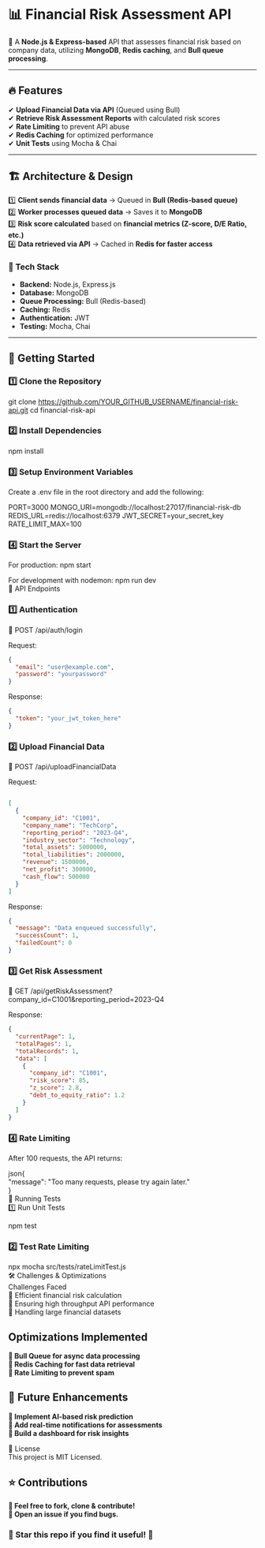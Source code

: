 # 📊 Financial Risk Assessment API  

🚀 A **Node.js & Express-based** API that assesses financial risk based on company data, utilizing **MongoDB**, **Redis caching**, and **Bull queue processing**.  

---

## 🔥 Features  

✔ **Upload Financial Data via API** (Queued using Bull)  
✔ **Retrieve Risk Assessment Reports** with calculated risk scores  
✔ **Rate Limiting** to prevent API abuse  
✔ **Redis Caching** for optimized performance  
✔ **Unit Tests** using Mocha & Chai  

---

## 🏗️ Architecture & Design  

1️⃣ **Client sends financial data** → Queued in **Bull (Redis-based queue)**  
2️⃣ **Worker processes queued data** → Saves it to **MongoDB**  
3️⃣ **Risk score calculated** based on **financial metrics (Z-score, D/E Ratio, etc.)**  
4️⃣ **Data retrieved via API** → Cached in **Redis for faster access**  

### 📌 Tech Stack  
- **Backend:** Node.js, Express.js  
- **Database:** MongoDB  
- **Queue Processing:** Bull (Redis-based)  
- **Caching:** Redis  
- **Authentication:** JWT  
- **Testing:** Mocha, Chai  

---

## 🚀 Getting Started  

### 1️⃣ Clone the Repository  

git clone https://github.com/YOUR_GITHUB_USERNAME/financial-risk-api.git
cd financial-risk-api

### 2️⃣ Install Dependencies
npm install

### 3️⃣ Setup Environment Variables
Create a .env file in the root directory and add the following:

PORT=3000
MONGO_URI=mongodb://localhost:27017/financial-risk-db
REDIS_URL=redis://localhost:6379
JWT_SECRET=your_secret_key
RATE_LIMIT_MAX=100
### 4️⃣ Start the Server
For production:
npm start

For development with nodemon:
npm run dev  
📡 API Endpoints  
### 1️⃣ Authentication  
🔹 POST /api/auth/login  

Request:

```json
{ 
  "email": "user@example.com", 
  "password": "yourpassword" 
}
```
Response:

```json
{ 
  "token": "your_jwt_token_here" 
}
```
### 2️⃣ Upload Financial Data
🔹 POST /api/uploadFinancialData

Request:

```json

[
  {
    "company_id": "C1001",
    "company_name": "TechCorp",
    "reporting_period": "2023-Q4",
    "industry_sector": "Technology",
    "total_assets": 5000000,
    "total_liabilities": 2000000,
    "revenue": 1500000,
    "net_profit": 300000,
    "cash_flow": 500000
  }
]
```
Response:

```json
{
  "message": "Data enqueued successfully",
  "successCount": 1,
  "failedCount": 0
}
```
### 3️⃣ Get Risk Assessment
🔹 GET /api/getRiskAssessment?company_id=C1001&reporting_period=2023-Q4  

Response:  

```json
{
  "currentPage": 1,
  "totalPages": 1,
  "totalRecords": 1,
  "data": [
    {
      "company_id": "C1001",
      "risk_score": 85,
      "z_score": 2.8,
      "debt_to_equity_ratio": 1.2
    }
  ]
}
```

### 4️⃣ Rate Limiting
After 100 requests, the API returns:  

json{  
  "message": "Too many requests, please try again later."  
}  
🧪 Running Tests  
1️⃣ Run Unit Tests  

npm test
### 2️⃣ Test Rate Limiting

npx mocha src/tests/rateLimitTest.js  
🛠️ Challenges & Optimizations  
Challenges Faced  
🚧 Efficient financial risk calculation  
🚧 Ensuring high throughput API performance  
🚧 Handling large financial datasets  

## Optimizations Implemented
**🚀 Bull Queue for async data processing**  
**🚀 Redis Caching for fast data retrieval**  
**🚀 Rate Limiting to prevent spam**  

## 🎯 Future Enhancements
**🔹 Implement AI-based risk prediction**  
**🔹 Add real-time notifications for assessments**  
**🔹 Build a dashboard for risk insights**  

📜 License  
This project is MIT Licensed.  

## ⭐ Contributions  
**🔹 Feel free to fork, clone & contribute!**  
**🔹 Open an issue if you find bugs.**  

### 💙 Star this repo if you find it useful! 🚀